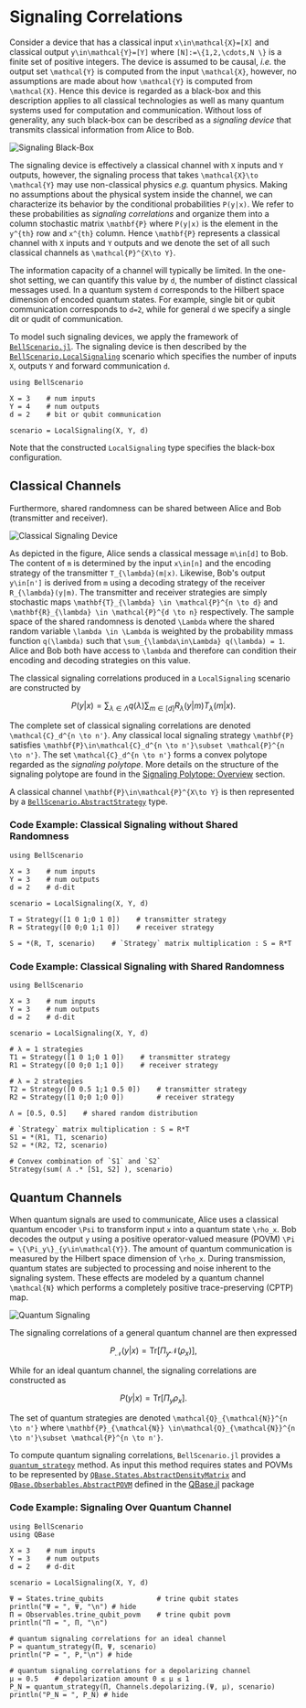 # Signaling Correlations

Consider a device that has a classical input ``x\in\mathcal{X}=[X]`` and classical
output ``y\in\mathcal{Y}=[Y]`` where ``[N]:=\{1,2,\cdots,N \}`` is a finite set of
positive integers.
The device is assumed to be causal, *i.e.* the output set ``\mathcal{Y}`` is computed
from the input ``\mathcal{X}``, however, no assumptions are made about how ``\mathcal{Y}``
is  computed  from  ``\mathcal{X}``.
Hence this device is regarded as a black-box and this description applies to all
classical technologies as well as many quantum systems used for computation and
communication.
Without loss of generality, any such black-box can be described as a *signaling device*
that transmits classical information from Alice to Bob.

![Signaling Black-Box](assets/images/signaling_device.png)

The signaling device is effectively a classical channel with ``X`` inputs and ``Y``
outputs, however, the signaling process that takes ``\mathcal{X}\to \mathcal{Y}``
may use non-classical physics *e.g.* quantum physics.
Making no assumptions about the physical system inside the channel,
we can characterize its behavior by the conditional probabilities ``P(y|x)``.
We refer to these probabilities as *signaling correlations* and organize them
into a column stochastic matrix ``\mathbf{P}`` where ``P(y|x)`` is the
element in the ``y^{th}`` row and ``x^{th}`` column.
Hence ``\mathbf{P}`` represents a classical channel with ``X`` inputs and ``Y`` outputs
and we denote the set of all such classical channels as ``\mathcal{P}^{X\to Y}``.

The information capacity of a channel will typically be limited.
In the one-shot setting, we can quantify this value by ``d``, the number of distinct
classical messages used.
In a quantum system ``d`` corresponds to the Hilbert space dimension of
encoded quantum states.
For example, single bit or qubit communication corresponds to ``d=2``, while for general
``d`` we specify a single dit or qudit of communication.

To model such signaling devices, we apply the framework of [`BellScenario.jl`](https://chitambarlab.github.io/BellScenario.jl/stable/).
The signaling device is then described by the [`BellScenario.LocalSignaling`](https://chitambarlab.github.io/BellScenario.jl/stable/BellScenario/scenarios/#BellScenario.LocalSignaling)
scenario which specifies the number of inputs `X`, outputs `Y` and forward communication `d`.

```@example local_signaling_scenario
using BellScenario

X = 3    # num inputs
Y = 4    # num outputs
d = 2    # bit or qubit communication

scenario = LocalSignaling(X, Y, d)
```

Note that the constructed `LocalSignaling` type specifies the black-box configuration.

## Classical Channels


Furthermore, shared randomness can be shared between Alice and Bob (transmitter
and receiver).

![Classical Signaling Device](assets/images/classical_signaling_device.png)

As depicted in the figure, Alice sends a classical message ``m\in[d]`` to Bob.
The content of ``m`` is determined by the input ``x\in[n]`` and the encoding strategy of
the transmitter ``T_{\lambda}(m|x)``.
Likewise, Bob's output ``y\in[n']`` is derived from ``m`` using a decoding strategy of the
receiver ``R_{\lambda}(y|m)``.
The transmitter and receiver strategies are simply stochastic maps ``\mathbf{T}_{\lambda} \in \mathcal{P}^{n \to d}``
and ``\mathbf{R}_{\lambda} \in \mathcal{P}^{d \to n}``  respectively.
The sample space of the shared randomness is denoted ``\Lambda`` where the shared
random variable ``\lambda \in \Lambda`` is weighted by the probability mmass function
``q(\lambda)`` such that ``\sum_{\lambda\in\Lambda} q(\lambda) = 1``.
Alice and Bob both have access to ``\lambda`` and therefore can condition their
encoding and decoding strategies on this value.

The classical signaling correlations produced in a `LocalSignaling` scenario are
constructed by

```math
P(y|x) = \sum_{\lambda\in\Lambda}q(\lambda) \sum_{m\in[d]}R_\lambda(y|m)T_\lambda(m|x).
```

The complete set of classical signaling correlations are denoted ``\mathcal{C}_d^{n \to n'}``.
Any classical local signaling strategy ``\mathbf{P}`` satisfies ``\mathbf{P}\in\mathcal{C}_d^{n \to n'}\subset \mathcal{P}^{n \to n'}``.
The set ``\mathcal{C}_d^{n \to n'}`` forms a convex polytope regarded as the *signaling polytope*.
More details on the structure of the signaling polytope are found in the [Signaling Polytope: Overview](@ref) section.

A classical channel ``\mathbf{P}\in\mathcal{P}^{X\to Y}`` is then represented by
a [`BellScenario.AbstractStrategy`](https://chitambarlab.github.io/BellScenario.jl/dev/BellScenario/strategies/#BellScenario.AbstractStrategy) type.

### Code Example: Classical Signaling without Shared Randomness
```@example classical_channel_local_random
using BellScenario

X = 3    # num inputs
Y = 3    # num outputs
d = 2    # d-dit

scenario = LocalSignaling(X, Y, d)

T = Strategy([1 0 1;0 1 0])    # transmitter strategy
R = Strategy([0 0;0 1;1 0])    # receiver strategy

S = *(R, T, scenario)    # `Strategy` matrix multiplication : S = R*T
```

### Code Example: Classical Signaling with Shared Randomness
```@example classical_channel_shared_random
using BellScenario

X = 3    # num inputs
Y = 3    # num outputs
d = 2    # d-dit

scenario = LocalSignaling(X, Y, d)

# λ = 1 strategies
T1 = Strategy([1 0 1;0 1 0])    # transmitter strategy
R1 = Strategy([0 0;0 1;1 0])    # receiver strategy

# λ = 2 strategies
T2 = Strategy([0 0.5 1;1 0.5 0])    # transmitter strategy
R2 = Strategy([1 0;0 1;0 0])        # receiver strategy

Λ = [0.5, 0.5]    # shared random distribution

# `Strategy` matrix multiplication : S = R*T
S1 = *(R1, T1, scenario)
S2 = *(R2, T2, scenario)

# Convex combination of `S1` and `S2`
Strategy(sum( Λ .* [S1, S2] ), scenario)
```

## Quantum Channels

When quantum signals are used to communicate, Alice uses a classical quantum encoder
``\Psi`` to transform input ``x`` into a quantum state ``\rho_x``.
Bob decodes the output ``y`` using a positive
operator-valued measure (POVM) ``\Pi = \{\Pi_y\}_{y\in\mathcal{Y}}``.
The amount of quantum communication is measured by the Hilbert space dimension of
``\rho_x``.
During transmission, quantum states are subjected to processing and noise inherent to the signaling system.
These effects are modeled by a quantum channel ``\mathcal{N}`` which performs a completely
positive trace-preserving (CPTP) map.


![Quantum Signaling](assets/images/quantum_signaling.png)

The signaling correlations of a general quantum channel are then expressed

```math
P_{\mathcal{N}}(y|x) = \text{Tr}[\Pi_y \mathcal{N}(\rho_x)],
```

While for an ideal quantum channel, the signaling correlations are constructed as

```math
P(y|x) = \text{Tr}[\Pi_y \rho_x].
```

The set of quantum strategies are denoted ``\mathcal{Q}_{\mathcal{N}}^{n \to n'}``
where ``\mathbf{P}_{\mathcal{N}} \in\mathcal{Q}_{\mathcal{N}}^{n \to n'}\subset \mathcal{P}^{n \to n'}``.

To compute quantum signaling correlations, `BellScenario.jl` provides a [`quantum_strategy`](https://chitambarlab.github.io/BellScenario.jl/stable/BellScenario/strategies/#BellScenario.quantum_strategy) method.
As input this method requires states and POVMs to be represented by
[`QBase.States.AbstractDensityMatrix`](https://chitambarlab.github.io/QBase.jl/stable/submodules/States/#QBase.States.AbstractDensityMatrix)
and [`QBase.Obserbables.AbstractPOVM`](https://chitambarlab.github.io/QBase.jl/stable/submodules/Observables/#QBase.Observables.AbstractPOVM)
defined in the [QBase.jl](https://chitambarlab.github.io/QBase.jl/stable/) package

### Code Example: Signaling Over Quantum Channel

```@example quantum_signaling_channel
using BellScenario
using QBase

X = 3    # num inputs
Y = 3    # num outputs
d = 2    # d-dit

scenario = LocalSignaling(X, Y, d)

Ψ = States.trine_qubits             # trine qubit states
println("Ψ = ", Ψ, "\n") # hide
Π = Observables.trine_qubit_povm    # trine qubit povm
println("Π = ", Π, "\n")

# quantum signaling correlations for an ideal channel
P = quantum_strategy(Π, Ψ, scenario)
println("P = ", P,"\n") # hide

# quantum signaling correlations for a depolarizing channel
μ = 0.5    # depolarization amount 0 ≤ μ ≤ 1
P_N = quantum_strategy(Π, Channels.depolarizing.(Ψ, μ), scenario)
println("P_N = ", P_N) # hide
```
